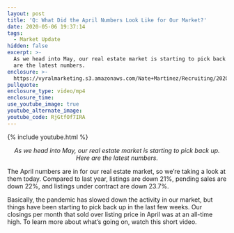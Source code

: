 ```yaml
---
layout: post
title: 'Q: What Did the April Numbers Look Like for Our Market?'
date: 2020-05-06 19:37:14
tags:
  - Market Update
hidden: false
excerpt: >-
  As we head into May, our real estate market is starting to pick back up. Here
  are the latest numbers.
enclosure: >-
  https://vyralmarketing.s3.amazonaws.com/Nate+Martinez/Recruiting/2020/Nate+Martinez+Recruiting+Market+Update.mp4
pullquote:
enclosure_type: video/mp4
enclosure_time:
use_youtube_image: true
youtube_alternate_image:
youtube_code: RjGtfOf7IRA
---
```


{% include youtube.html %}

<p style="text-align: center;"><em>As we head into May, our real estate market is starting to pick back up. Here are the latest numbers.</em></p>

The April numbers are in for our real estate market, so we’re taking a look at them today. Compared to last year, listings are down 21%, pending sales are down 22%, and listings under contract are down 23.7%.

Basically, the pandemic has slowed down the activity in our market, but things have been starting to pick back up in the last few weeks. Our closings per month that sold over listing price in April was at an all-time high. To learn more about what’s going on, watch this short video.